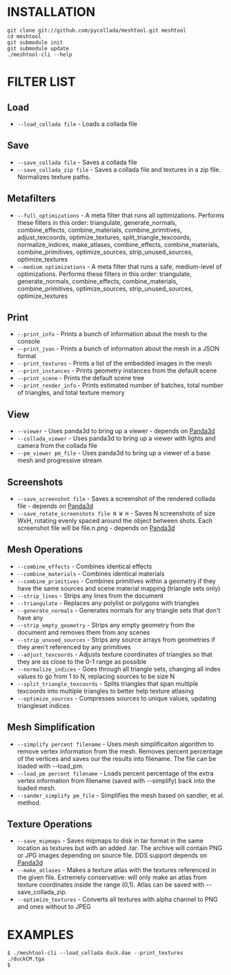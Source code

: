 INSTALLATION
============
    git clone git://github.com/pycollada/meshtool.git meshtool
    cd meshtool
    git submodule init
    git submodule update
    ./meshtool-cli --help

FILTER LIST
===========

Load
----
* ``--load_collada file`` - Loads a collada file

Save
----
* ``--save_collada file`` - Saves a collada file
* ``--save_collada_zip file`` - Saves a collada file and textures in a zip file.
Normalizes texture paths.

Metafilters
-----------
* ``--full_optimizations`` - A meta filter that runs all optimizations. Performs
these filters in this order: triangulate,
generate_normals, combine_effects, combine_materials,
combine_primitives, adjust_texcoords,
optimize_textures, split_triangle_texcoords,
normalize_indices, make_atlases, combine_effects,
combine_materials, combine_primitives,
optimize_sources, strip_unused_sources,
optimize_textures
* ``--medium_optimizations`` - A meta filter that runs a safe, medium-level of
optimizations. Performs these filters in this order:
triangulate, generate_normals, combine_effects,
combine_materials, combine_primitives,
optimize_sources, strip_unused_sources,
optimize_textures

Print
-----
* ``--print_info`` - Prints a bunch of information about the mesh to the console
* ``--print_json`` - Prints a bunch of information about the mesh in a JSON
format
* ``--print_textures`` - Prints a list of the embedded images in the mesh
* ``--print_instances`` - Prints geometry instances from the default scene
* ``--print_scene`` - Prints the default scene tree
* ``--print_render_info`` - Prints estimated number of batches, total number of
triangles, and total texture memory

View
----
* ``--viewer`` - Uses panda3d to bring up a viewer - depends on
[Panda3d](http://www.panda3d.org/)
* ``--collada_viewer`` - Uses panda3d to bring up a viewer with lights and
camera from the collada file
* ``--pm_viewer pm_file`` - Uses panda3d to bring up a viewer of a base mesh and
progressive stream


Screenshots
-----------
* ``--save_screenshot file`` - Saves a screenshot of the rendered collada file -
depends on [Panda3d](http://www.panda3d.org/)
* ``--save_rotate_screenshots file N W H`` - Saves N screenshots of size WxH,
rotating evenly spaced around the object between shots. Each screenshot file
will be file.n.png - depends on [Panda3d](http://www.panda3d.org/)

Mesh Operations
---------------
* ``--combine_effects`` - Combines identical effects
* ``--combine_materials`` - Combines identical materials
* ``--combine_primitives`` - Combines primitives within a geometry if they have
the same sources and scene material mapping (triangle sets only)
* ``--strip_lines`` - Strips any lines from the document
* ``--triangulate`` - Replaces any polylist or polygons with triangles
* ``--generate_normals`` - Generates normals for any triangle sets that don't
have any
* ``--strip_empty_geometry`` - Strips any empty geometry from the document and
removes them from any scenes
* ``--strip_unused_sources`` - Strips any source arrays from geometries if they
aren't referenced by any primitives
* ``--adjust_texcoords`` - Adjusts texture coordinates of triangles so that they
are as close to the 0-1 range as possible
* ``--normalize_indices`` - Goes through all triangle sets, changing all index
values to go from 1 to N, replacing sources to be size N
* ``--split_triangle_texcoords`` - Splits triangles that span multiple texcoords into
multiple triangles to better help texture atlasing
* ``--optimize_sources`` - Compresses sources to unique values, updating
triangleset indices

Mesh Simplification
-------------------
* ``--simplify percent filename`` - Uses mesh simplificaiton algorithm to remove
vertex information from the mesh. Removes percent percentage of the vertices and
saves our the results into filename. The file can be loaded with --load_pm.
* ``--load_pm percent filename`` - Loads percent percentage of the extra vertex
information from filename (saved with --simplify) back into the loaded mesh.
* ``--sander_simplify pm_file`` - Simplifies the mesh based on sandler, et al. method.

Texture Operations
------------------
* ``--save_mipmaps`` - Saves mipmaps to disk in tar format in the same location
as textures but with an added .tar. The archive will contain PNG or JPG images
depending on source file. DDS support depends on
[Panda3d](http://www.panda3d.org/)
* ``--make_atlases`` - Makes a texture atlas with the textures referenced in the
given file. Extremely conservative: will only make an atlas from texture
coordinates inside the range (0,1). Atlas can be saved with --save_collada_zip.
* ``--optimize_textures`` - Converts all textures with alpha channel to PNG and
ones without to JPEG

EXAMPLES
========
    $ ./meshtool-cli --load_collada duck.dae --print_textures
    ./duckCM.tga
    $
